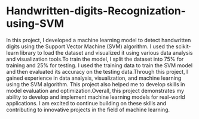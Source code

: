 # Handwritten-digits-Recognization-using-SVM
In this project, I developed a machine learning model to detect handwritten digits using the Support Vector Machine (SVM) algorithm. I used the scikit-learn library to load the dataset and visualized it using various data analysis and visualization tools.To train the model, I split the dataset into 75% for training and 25% for testing. I used the training data to train the SVM model and then evaluated its accuracy on the testing data.Through this project, I gained experience in data analysis, visualization, and machine learning using the SVM algorithm. This project also helped me to develop skills in model evaluation and optimization.Overall, this project demonstrates my ability to develop and implement machine learning models for real-world applications. I am excited to continue building on these skills and contributing to innovative projects in the field of machine learning.
